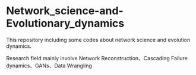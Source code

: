 # Network_science-and-Evolutionary_dynamics
This repository including some codes about network science and evolution dynamics.

Research field mainly involve Network Reconstruction、Cascading Failure dynamics、GANs、Data Wrangling
